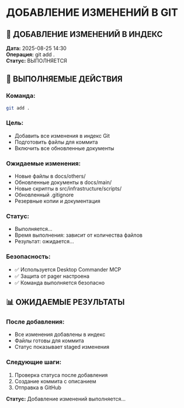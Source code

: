 # ДОБАВЛЕНИЕ ИЗМЕНЕНИЙ В GIT

## 📝 ДОБАВЛЕНИЕ ИЗМЕНЕНИЙ В ИНДЕКС

**Дата:** 2025-08-25 14:30  
**Операция:** git add .  
**Статус:** ВЫПОЛНЯЕТСЯ

## 🔄 ВЫПОЛНЯЕМЫЕ ДЕЙСТВИЯ

### Команда:
```bash
git add .
```

### Цель:
- Добавить все изменения в индекс Git
- Подготовить файлы для коммита
- Включить все обновленные документы

### Ожидаемые изменения:
- Новые файлы в docs/others/
- Обновленные документы в docs/main/
- Новые скрипты в src/infrastructure/scripts/
- Обновленный .gitignore
- Резервные копии и документация

### Статус:
- Выполняется...
- Время выполнения: зависит от количества файлов
- Результат: ожидается...

### Безопасность:
- ✅ Используется Desktop Commander MCP
- ✅ Защита от pager настроена
- ✅ Команда выполняется безопасно

## 📊 ОЖИДАЕМЫЕ РЕЗУЛЬТАТЫ

### После добавления:
- Все изменения добавлены в индекс
- Файлы готовы для коммита
- Статус показывает staged изменения

### Следующие шаги:
1. Проверка статуса после добавления
2. Создание коммита с описанием
3. Отправка в GitHub

**Статус:** Добавление изменений выполняется...